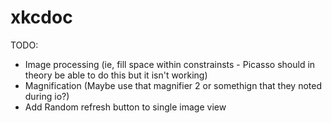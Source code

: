 # xkcdoc

TODO: 
- Image processing (ie, fill space within constrainsts - Picasso should in theory be able to do this but it isn't working) 
- Magnification (Maybe use that magnifier 2 or somethign that they noted during io?)
- Add Random refresh button to single image view
